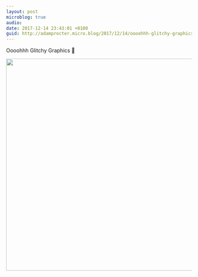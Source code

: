 ```yaml
---
layout: post
microblog: true
audio: 
date: 2017-12-14 23:43:01 +0100
guid: http://adamprocter.micro.blog/2017/12/14/oooohhh-glitchy-graphics.html
---
```

Oooohhh Glitchy Graphics 💛

<img src="http://discursive.adamprocter.co.uk/uploads/2017/2de46e36ee.jpg" width="600" height="573" />
